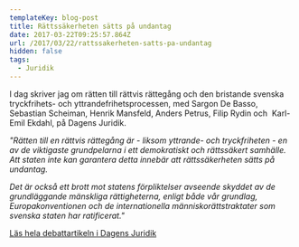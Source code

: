 ```yaml
---
templateKey: blog-post
title: Rättssäkerheten sätts på undantag
date: 2017-03-22T09:25:57.864Z
url: /2017/03/22/rattssakerheten-satts-pa-undantag
hidden: false
tags:
  - Juridik
---
```

I dag skriver jag om rätten till rättvis rättegång och den bristande svenska tryckfrihets- och yttrandefrihetsprocessen, med Sargon De Basso, Sebastian Scheiman, Henrik Mansfeld, Anders Petrus, Filip Rydin och  Karl-Emil Ekdahl, på Dagens Juridik.

_"Rätten till en rättvis rättegång är - liksom yttrande- och tryckfriheten - en av de viktigaste grundpelarna i ett demokratiskt och rättssäkert samhälle. Att staten inte kan garantera detta innebär att rättssäkerheten sätts på undantag._

_Det är också ett brott mot statens förpliktelser avseende skyddet av de grundläggande mänskliga rättigheterna, enligt både vår grundlag, Europakonventionen och de internationella människorättstraktater som svenska staten har ratificerat."_

[Läs hela debattartikeln i Dagens Juridik](http://www.dagensjuridik.se/2017/03/mediebolagens-tryckfrihet-gar-ut-over-den-enskildes-rattssakerhet-andra-grundlagen)

